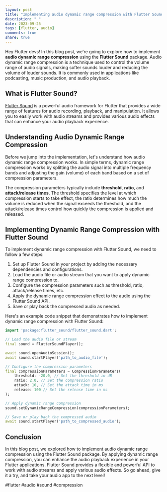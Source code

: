 ```yaml
---
layout: post
title: "Implementing audio dynamic range compression with Flutter Sound"
description: " "
date: 2023-09-25
tags: [flutter, audio]
comments: true
share: true
---
```


Hey Flutter devs! In this blog post, we're going to explore how to implement **audio dynamic range compression** using the **Flutter Sound** package. Audio dynamic range compression is a technique used to control the volume range of audio signals, making softer sounds louder and reducing the volume of louder sounds. It is commonly used in applications like podcasting, music production, and audio playback.

## What is Flutter Sound?

[Flutter Sound](https://pub.dev/packages/flutter_sound) is a powerful audio framework for Flutter that provides a wide range of features for audio recording, playback, and manipulation. It allows you to easily work with audio streams and provides various audio effects that can enhance your audio playback experience.

## Understanding Audio Dynamic Range Compression

Before we jump into the implementation, let's understand how audio dynamic range compression works. In simple terms, dynamic range compression works by splitting the audio signal into multiple frequency bands and adjusting the gain (volume) of each band based on a set of compression parameters.

The compression parameters typically include **threshold**, **ratio**, and **attack/release times**. The threshold specifies the level at which compression starts to take effect, the ratio determines how much the volume is reduced when the signal exceeds the threshold, and the attack/release times control how quickly the compression is applied and released.

## Implementing Dynamic Range Compression with Flutter Sound

To implement dynamic range compression with Flutter Sound, we need to follow a few steps:

1. Set up Flutter Sound in your project by adding the necessary dependencies and configurations.
2. Load the audio file or audio stream that you want to apply dynamic range compression to.
3. Configure the compression parameters such as threshold, ratio, attack/release times, etc.
4. Apply the dynamic range compression effect to the audio using the Flutter Sound API.
5. Save or play back the compressed audio as needed.

Here's an example code snippet that demonstrates how to implement dynamic range compression with Flutter Sound:

```dart
import 'package:flutter_sound/flutter_sound.dart';

// Load the audio file or stream
final sound = FlutterSoundPlayer();

await sound.openAudioSession();
await sound.startPlayer('path_to_audio_file');

// Configure the compression parameters
final compressionParameters = CompressionParameters(
    threshold: -20.0, // Set the threshold in dB
    ratio: 2.0, // Set the compression ratio
    attack: 10, // Set the attack time in ms
    release: 100 // Set the release time in ms
);

// Apply dynamic range compression
sound.setDynamicRangeCompression(compressionParameters);

// Save or play back the compressed audio
await sound.startPlayer('path_to_compressed_audio');
```

## Conclusion

In this blog post, we explored how to implement audio dynamic range compression using the Flutter Sound package. By applying dynamic range compression, you can enhance the audio playback experience in your Flutter applications. Flutter Sound provides a flexible and powerful API to work with audio streams and apply various audio effects. So go ahead, give it a try, and take your audio app to the next level!

#flutter #audio #sound #compression